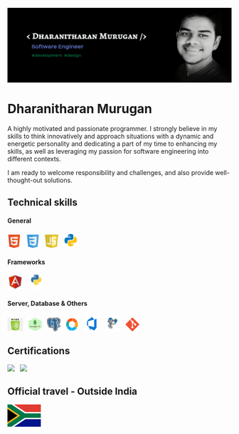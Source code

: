 ![](https://github.com/dharanithedev/dharanithedev/blob/main/banner-final.png?raw=true)

# Dharanitharan Murugan

A highly motivated and passionate programmer. I strongly believe in my skills to think innovatively and approach situations with a dynamic and energetic personality and dedicating a part of my time to enhancing my skills, as well as leveraging my passion for software engineering into different contexts.

I am ready to welcome responsibility and challenges, and also provide well-thought-out solutions.

## Technical skills

#### General

<img src="https://github.com/dharanithedev/dharanithedev/blob/main/html5.png?raw=true" width="30" height="30"/> &nbsp; <img src="https://github.com/dharanithedev/dharanithedev/blob/main/css3.png?raw=true" width="30" height="30"/> &nbsp; <img src="https://github.com/dharanithedev/dharanithedev/blob/main/javascript.png?raw=true" width="30" height="30"/> &nbsp; <img src="https://github.com/dharanithedev/dharanithedev/blob/main/python.png?raw=true" width="35" height="35"/>

#### Frameworks

<img src="https://github.com/dharanithedev/dharanithedev/blob/main/angularjs.png?raw=true" width="35" height="35"/> &nbsp; <img src="https://github.com/dharanithedev/dharanithedev/blob/main/djang.png?raw=true" width="35" height="35"/>

#### Server, Database & Others

<img src="https://github.com/dharanithedev/dharanithedev/blob/main/nod.jpeg?raw=true" width="35" height="30"/> &nbsp; <img src="https://github.com/dharanithedev/dharanithedev/blob/main/mg.png?raw=true" width="30" height="30"/> &nbsp; <img src="https://github.com/dharanithedev/dharanithedev/blob/main/postg.png?raw=true" width="30" height="30"/> &nbsp; <img src="https://github.com/dharanithedev/dharanithedev/blob/main/ag.png?raw=true" width="30" height="30"/> &nbsp; <img src="https://github.com/dharanithedev/dharanithedev/blob/main/azure.png?raw=true" width="35" height="35"/> &nbsp; <img src="https://github.com/dharanithedev/dharanithedev/blob/main/scrapauto.png?raw=true" width="35" height="35"/> &nbsp; <img src="https://github.com/dharanithedev/dharanithedev/blob/main/gitt.png?raw=true" width="30" height="30"/>

## Certifications

 <img src="https://media-exp1.licdn.com/dms/image/C5122AQHOTwGv49CIkA/feedshare-shrink_2048_1536/0/1571297472402?e=1622678400&v=beta&t=X3i0ATa0RJ3Qj9Bh4NKTYcYtjDv8IY96tRAA9N0BcDg" height="150"> &nbsp; <img src="https://media-exp1.licdn.com/dms/image/C4D22AQHbpx1HyTys3w/feedshare-shrink_800/0/1591948825705?e=1622678400&v=beta&t=H0tFLtYF0Q9S-zN29VqCvqQfXgQ-NGCnLpwYcyUA_xI" height="150">


## Official travel - Outside India

<a href="https://goo.gl/maps/kNnu8cbzC2H96KLPA">
 <img src="https://github.com/dharanithedev/dharanithedev/blob/main/download.png?raw=true" height="50">
</a>

